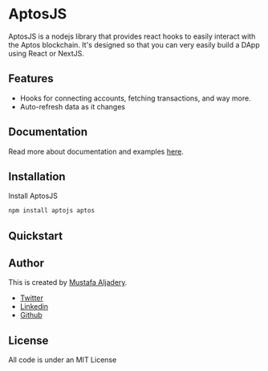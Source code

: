 # AptosJS

AptosJS is a nodejs library that provides react hooks to easily interact with the Aptos blockchain. It's designed so that you can very easily build a DApp using React or NextJS.

## Features
- Hooks for connecting accounts, fetching transactions, and way more.
- Auto-refresh data as it changes

## Documentation
Read more about documentation and examples [here](https://aptosjs.com).

## Installation

Install AptosJS

```bash
npm install aptojs aptos
```

## Quickstart

## Author
This is created by [Mustafa Aljadery](https://maxaljadery.com).

- [Twitter](https://twitter.com/maxaljadery)
- [Linkedin](https://www.linkedin.com/in/mustafaaljadery/)
- [Github](https://github.com/mustafaaljadery)

## License

All code is under an MIT License